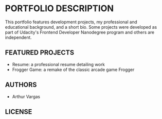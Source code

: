 # PORTFOLIO DESCRIPTION
This portfolio features development projects, my professional and educational background, and a short bio.  Some projects were developed as part of Udacity's Frontend Developer Nanodegree program and others are independent.       

## FEATURED PROJECTS
*  Resume:  a professional resume detailing work
*  Frogger Game:  a remake of the classic arcade game Frogger

## AUTHORS

*  Arthur Vargas

## LICENSE



